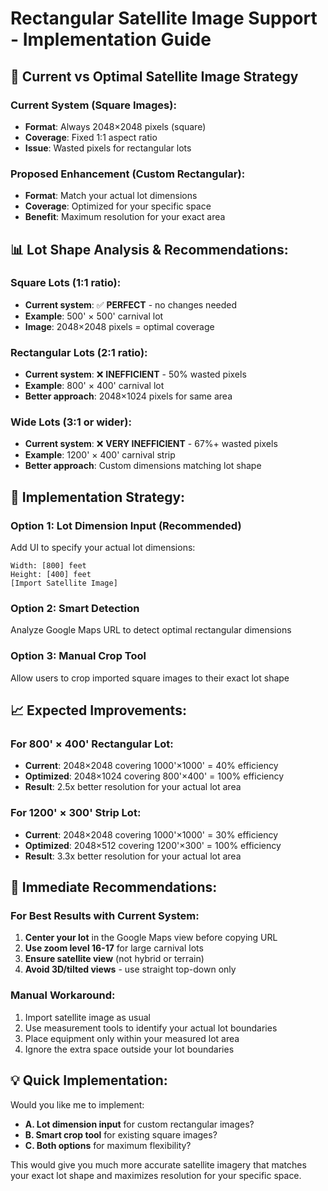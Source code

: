 # Rectangular Satellite Image Support - Implementation Guide

## 🎯 **Current vs Optimal Satellite Image Strategy**

### **Current System (Square Images):**
- **Format**: Always 2048×2048 pixels (square)
- **Coverage**: Fixed 1:1 aspect ratio
- **Issue**: Wasted pixels for rectangular lots

### **Proposed Enhancement (Custom Rectangular):**
- **Format**: Match your actual lot dimensions
- **Coverage**: Optimized for your specific space
- **Benefit**: Maximum resolution for your exact area

## 📊 **Lot Shape Analysis & Recommendations:**

### **Square Lots (1:1 ratio):**
- **Current system**: ✅ **PERFECT** - no changes needed
- **Example**: 500' × 500' carnival lot
- **Image**: 2048×2048 pixels = optimal coverage

### **Rectangular Lots (2:1 ratio):**
- **Current system**: ❌ **INEFFICIENT** - 50% wasted pixels
- **Example**: 800' × 400' carnival lot
- **Better approach**: 2048×1024 pixels for same area

### **Wide Lots (3:1 or wider):**
- **Current system**: ❌ **VERY INEFFICIENT** - 67%+ wasted pixels
- **Example**: 1200' × 400' carnival strip
- **Better approach**: Custom dimensions matching lot shape

## 🔧 **Implementation Strategy:**

### **Option 1: Lot Dimension Input (Recommended)**
Add UI to specify your actual lot dimensions:
```
Width: [800] feet
Height: [400] feet
[Import Satellite Image]
```

### **Option 2: Smart Detection**
Analyze Google Maps URL to detect optimal rectangular dimensions

### **Option 3: Manual Crop Tool**
Allow users to crop imported square images to their exact lot shape

## 📈 **Expected Improvements:**

### **For 800' × 400' Rectangular Lot:**
- **Current**: 2048×2048 covering 1000'×1000' = 40% efficiency
- **Optimized**: 2048×1024 covering 800'×400' = 100% efficiency
- **Result**: 2.5x better resolution for your actual lot area

### **For 1200' × 300' Strip Lot:**
- **Current**: 2048×2048 covering 1000'×1000' = 30% efficiency  
- **Optimized**: 2048×512 covering 1200'×300' = 100% efficiency
- **Result**: 3.3x better resolution for your actual lot area

## 🎯 **Immediate Recommendations:**

### **For Best Results with Current System:**
1. **Center your lot** in the Google Maps view before copying URL
2. **Use zoom level 16-17** for large carnival lots
3. **Ensure satellite view** (not hybrid or terrain)
4. **Avoid 3D/tilted views** - use straight top-down only

### **Manual Workaround:**
1. Import satellite image as usual
2. Use measurement tools to identify your actual lot boundaries
3. Place equipment only within your measured lot area
4. Ignore the extra space outside your lot boundaries

## 💡 **Quick Implementation:**

Would you like me to implement:
- **A. Lot dimension input** for custom rectangular images?
- **B. Smart crop tool** for existing square images?
- **C. Both options** for maximum flexibility?

This would give you much more accurate satellite imagery that matches your exact lot shape and maximizes resolution for your specific space.
